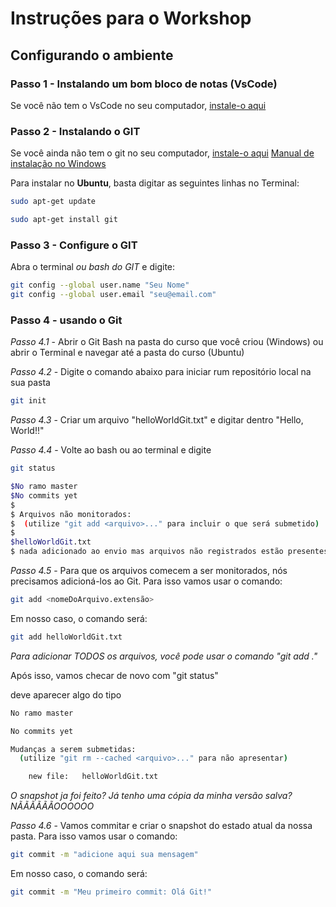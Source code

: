 # Instruções para o Workshop 

## Configurando o ambiente

### Passo 1 - Instalando um bom bloco de notas (VsCode)

Se você não tem o VsCode no seu computador, [instale-o aqui](https://code.visualstudio.com/)

### Passo 2 - Instalando o GIT

Se você ainda não tem o git no seu computador, [instale-o aqui](https://git-scm.com/downloads)
[Manual de instalação no Windows](https://dicasdeprogramacao.com.br/como-instalar-o-git-no-windows/)

Para instalar no **Ubuntu**, basta digitar as seguintes linhas no Terminal:

```bash
sudo apt-get update

sudo apt-get install git
```

### Passo 3 - Configure o GIT

Abra o terminal _ou bash do GIT_ e digite:

```bash
git config --global user.name "Seu Nome"
git config --global user.email "seu@email.com"
```

### Passo 4 - usando o Git

*Passo 4.1* - Abrir o Git Bash na pasta do curso que você criou (Windows) ou abrir o Terminal e navegar até a pasta do curso (Ubuntu)

*Passo 4.2* - Digite o comando abaixo para iniciar rum repositório local na sua pasta

```bash
git init
```

*Passo 4.3* - Criar um arquivo "helloWorldGit.txt" e digitar dentro "Hello, World!!"

*Passo 4.4* - Volte ao bash ou ao terminal e digite 

```bash
git status

$No ramo master
$No commits yet
$
$ Arquivos não monitorados:
$  (utilize "git add <arquivo>..." para incluir o que será submetido)
$
$helloWorldGit.txt
$ nada adicionado ao envio mas arquivos não registrados estão presentes (use "git add" to registrar)
```

*Passo 4.5* - Para que os arquivos comecem a ser monitorados, nós precisamos adicioná-los ao Git.  Para isso vamos usar o comando:

```bash
git add <nomeDoArquivo.extensão>
```

Em nosso caso, o comando será:

```bash
git add helloWorldGit.txt
```

*Para adicionar TODOS os arquivos, você pode usar o comando "git add ."*

Após isso, vamos checar de novo com "git status"

deve aparecer algo do tipo 

```bash
No ramo master

No commits yet

Mudanças a serem submetidas:
  (utilize "git rm --cached <arquivo>..." para não apresentar)

	new file:   helloWorldGit.txt

```

*O snapshot ja foi feito? Já tenho uma cópia da minha versão salva? NÃÃÃÃÃÃOOOOOO*

*Passo 4.6* - Vamos commitar e criar o snapshot do estado atual da nossa pasta. Para isso vamos usar o comando:

```bash
git commit -m "adicione aqui sua mensagem"
```

Em nosso caso, o comando será:

```bash
git commit -m "Meu primeiro commit: Olá Git!"
```